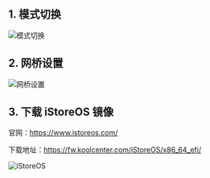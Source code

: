 ## 1. 模式切换

![模式切换](/images/极空间/模式切换.png)

## 2. 网桥设置

![网桥设置](/images/极空间/网桥设置.png)

## 3. 下载 iStoreOS 镜像

官网：https://www.istoreos.com/

下载地址：https://fw.koolcenter.com/iStoreOS/x86_64_efi/

![iStoreOS](/images/极空间/istoreDownload.png)
